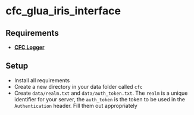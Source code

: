 # cfc_glua_iris_interface

## Requirements
 - **[CFC Logger](https://github.com/CFC-Servers/cfc_logger)**

## Setup
 - Install all requirements
 - Create a new directory in your data folder called `cfc`
 - Create `data/realm.txt` and `data/auth_token.txt`. The `realm` is a unique identifier for your server, the `auth_token` is the token to be used in the `Authentication` header. Fill them out appropriately
